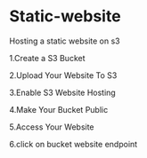 # Static-website

Hosting a static website on s3 


1.Create a S3 Bucket

2.Upload Your Website To S3

3.Enable S3 Website Hosting

4.Make Your Bucket Public

5.Access Your Website

6.click on bucket website endpoint
